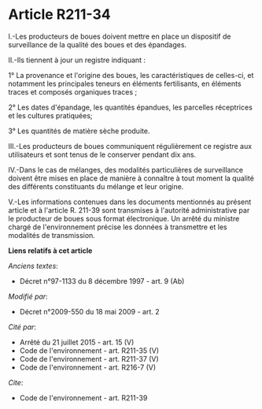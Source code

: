 # Article R211-34

I.-Les producteurs de boues doivent mettre en place un dispositif de surveillance de la qualité des boues et des épandages. 

II.-Ils tiennent à jour un registre indiquant : 

1° La provenance et l'origine des boues, les caractéristiques de celles-ci, et notamment les principales teneurs en éléments
fertilisants, en éléments traces et composés organiques traces ; 

2° Les dates d'épandage, les quantités épandues, les parcelles réceptrices et les cultures pratiquées; 

3° Les quantités de matière sèche produite. 

III.-Les producteurs de boues communiquent régulièrement ce registre aux utilisateurs et sont tenus de le conserver pendant
dix ans. 

IV.-Dans le cas de mélanges, des modalités particulières de surveillance doivent être mises en place de manière à connaître à
tout moment la qualité des différents constituants du mélange et leur origine.

V.-Les informations contenues dans les documents mentionnés au présent article et à l'article R. 211-39 sont transmises à
l'autorité administrative par le producteur de boues sous format électronique. Un arrêté du ministre chargé de
l'environnement précise les données à transmettre et les modalités de transmission.

**Liens relatifs à cet article**

_Anciens textes_:

  - Décret n°97-1133 du 8 décembre 1997 - art. 9 (Ab)

_Modifié par_:

  - Décret n°2009-550 du 18 mai 2009 - art. 2

_Cité par_:

  - Arrêté du 21 juillet 2015 - art. 15 (V)
  - Code de l'environnement - art. R211-35 (V)
  - Code de l'environnement - art. R211-37 (V)
  - Code de l'environnement - art. R216-7 (V)

_Cite_:

  - Code de l'environnement - art. R211-39
